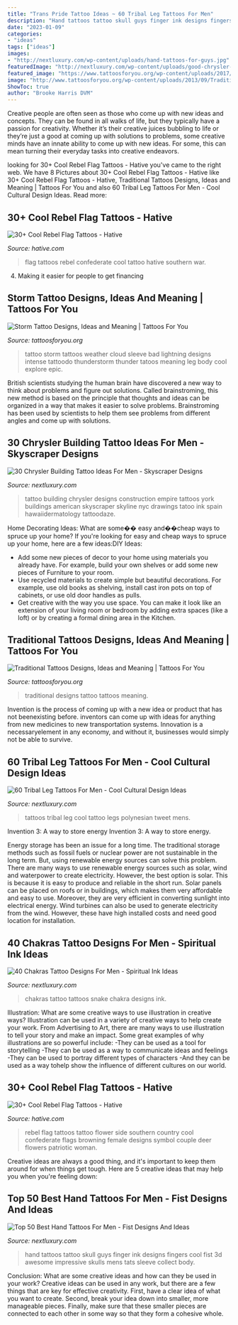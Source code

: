 ```yaml
---
title: "Trans Pride Tattoo Ideas ~ 60 Tribal Leg Tattoos For Men"
description: "Hand tattoos tattoo skull guys finger ink designs fingers cool fist 3d awesome impressive skulls mens tats sleeve collect body"
date: "2023-01-09"
categories:
- "ideas"
tags: ["ideas"]
images:
- "http://nextluxury.com/wp-content/uploads/hand-tattoos-for-guys.jpg"
featuredImage: "http://nextluxury.com/wp-content/uploads/good-chrysler-building-tattoo-designs-for-men.jpg"
featured_image: "https://www.tattoosforyou.org/wp-content/uploads/2017/08/Storm-Tattoos.jpg"
image: "http://www.tattoosforyou.org/wp-content/uploads/2013/09/Traditional-Tattoo-Designs.jpg"
ShowToc: true
author: "Brooke Harris DVM"
---
```



Creative people are often seen as those who come up with new ideas and concepts. They can be found in all walks of life, but they typically have a passion for creativity. Whether it’s their creative juices bubbling to life or they’re just a good at coming up with solutions to problems, some creative minds have an innate ability to come up with new ideas. For some, this can mean turning their everyday tasks into creative endeavors.

	

		
looking for 30+ Cool Rebel Flag Tattoos - Hative you've came to the right web. We have 8 Pictures about 30+ Cool Rebel Flag Tattoos - Hative like 30+ Cool Rebel Flag Tattoos - Hative, Traditional Tattoos Designs, Ideas and Meaning | Tattoos For You and also 60 Tribal Leg Tattoos For Men - Cool Cultural Design Ideas. Read more:
		
    
## 30+ Cool Rebel Flag Tattoos - Hative

<img loading=lazy src="https://hative.com/wp-content/uploads/2014/04/rebel-flag-tattoos/21-confederate-flag.jpg" onerror="this.onerror=null;this.src='https://tse4.mm.bing.net/th?id=OIP.-nSpjmsqUgIB3KVJF0adJAHaLI&amp;pid=15.1';" alt="30+ Cool Rebel Flag Tattoos - Hative">

_Source: hative.com_

>flag tattoos rebel confederate cool tattoo hative southern war. 

	

4. Making it easier for people to get financing 

    
## Storm Tattoo Designs, Ideas And Meaning | Tattoos For You

<img loading=lazy src="https://www.tattoosforyou.org/wp-content/uploads/2017/08/Storm-Tattoos.jpg" onerror="this.onerror=null;this.src='https://tse3.mm.bing.net/th?id=OIP.1Q5lFw_jzm8u3ZErltb8-QHaHa&amp;pid=15.1';" alt="Storm Tattoo Designs, Ideas and Meaning | Tattoos For You">

_Source: tattoosforyou.org_

>tattoo storm tattoos weather cloud sleeve bad lightning designs intense tattoodo thunderstorm thunder tatoos meaning leg body cool explore epic. 

	

British scientists studying the human brain have discovered a new way to think about problems and figure out solutions. Called brainstroming, this new method is based on the principle that thoughts and ideas can be organized in a way that makes it easier to solve problems. Brainstroming has been used by scientists to help them see problems from different angles and come up with solutions.

    
## 30 Chrysler Building Tattoo Ideas For Men - Skyscraper Designs

<img loading=lazy src="http://nextluxury.com/wp-content/uploads/good-chrysler-building-tattoo-designs-for-men.jpg" onerror="this.onerror=null;this.src='https://tse4.mm.bing.net/th?id=OIP.7l-nEv5IhTNPj4vfVeoyHAAAAA&amp;pid=15.1';" alt="30 Chrysler Building Tattoo Ideas For Men - Skyscraper Designs">

_Source: nextluxury.com_

>tattoo building chrysler designs construction empire tattoos york buildings american skyscraper skyline nyc drawings tatoo ink spain hawaiidermatology tattoodaze. 

	

Home Decorating Ideas: What are some�� easy and��cheap ways to spruce up your home?
If you're looking for easy and cheap ways to spruce up your home, here are a few ideas:DIY Ideas: 
- Add some new pieces of decor to your home using materials you already have. For example, build your own shelves or add some new pieces of Furniture to your room. 
- Use recycled materials to create simple but beautiful decorations. For example, use old books as shelving, install cast iron pots on top of cabinets, or use old door handles as pulls. 
- Get creative with the way you use space. You can make it look like an extension of your living room or bedroom by adding extra spaces (like a loft) or by creating a formal dining area in the Kitchen.

    
## Traditional Tattoos Designs, Ideas And Meaning | Tattoos For You

<img loading=lazy src="http://www.tattoosforyou.org/wp-content/uploads/2013/09/Traditional-Tattoo-Designs.jpg" onerror="this.onerror=null;this.src='https://tse4.mm.bing.net/th?id=OIP.7s1q7SYMB649yRVXxD6YnAHaJ3&amp;pid=15.1';" alt="Traditional Tattoos Designs, Ideas and Meaning | Tattoos For You">

_Source: tattoosforyou.org_

>traditional designs tattoo tattoos meaning. 

	

Invention is the process of coming up with a new idea or product that has not beenexisting before. inventors can come up with ideas for anything from new medicines to new transportation systems. Innovation is a necessaryelement in any economy, and without it, businesses would simply not be able to survive.

    
## 60 Tribal Leg Tattoos For Men - Cool Cultural Design Ideas

<img loading=lazy src="http://nextluxury.com/wp-content/uploads/cool-male-polynesian-tribal-tattoos-for-legs.jpg" onerror="this.onerror=null;this.src='https://tse4.mm.bing.net/th?id=OIP.vpjfin75swBpLiX1HoI9QQHaKU&amp;pid=15.1';" alt="60 Tribal Leg Tattoos For Men - Cool Cultural Design Ideas">

_Source: nextluxury.com_

>tattoos tribal leg cool tattoo legs polynesian tweet mens. 

	

Invention 3: A way to store energy
Invention 3: A way to store energy. 

Energy storage has been an issue for a long time. The traditional storage methods such as fossil fuels or nuclear power are not sustainable in the long term. 
But, using renewable energy sources can solve this problem. 
There are many ways to use renewable energy sources such as solar, wind and waterpower to create electricity. However, the best option is solar. This is because it is easy to produce and reliable in the short run. 
Solar panels can be placed on roofs or in buildings, which makes them very affordable and easy to use. Moreover, they are very efficient in converting sunlight into electrical energy. 
 Wind turbines can also be used to generate electricity from the wind. However, these have high installed costs and need good location for installation.

    
## 40 Chakras Tattoo Designs For Men - Spiritual Ink Ideas

<img loading=lazy src="http://nextluxury.com/wp-content/uploads/cool-guys-snake-chakras-full-back-tattoos.jpg" onerror="this.onerror=null;this.src='https://tse4.mm.bing.net/th?id=OIP.8dCRLCBOQujJ_h8AAEDL6gAAAA&amp;pid=15.1';" alt="40 Chakras Tattoo Designs For Men - Spiritual Ink Ideas">

_Source: nextluxury.com_

>chakras tattoo tattoos snake chakra designs ink. 

	

Illustration: What are some creative ways to use illustration in creative ways?
Illustration can be used in a variety of creative ways to help create your work. From Advertising to Art, there are many ways to use illustration to tell your story and make an impact. Some great examples of why illustrations are so powerful include: 
-They can be used as a tool for storytelling 
-They can be used as a way to communicate ideas and feelings 
-They can be used to portray different types of characters 
-And they can be used as a way tohelp show the influence of different cultures on our world.

    
## 30+ Cool Rebel Flag Tattoos - Hative

<img loading=lazy src="https://hative.com/wp-content/uploads/2014/04/rebel-flag-tattoos/7-rebel-flag-flower-side-tattoo.jpg" onerror="this.onerror=null;this.src='https://tse4.mm.bing.net/th?id=OIP.I3zTjFQEpduemQ449TiObwHaJ4&amp;pid=15.1';" alt="30+ Cool Rebel Flag Tattoos - Hative">

_Source: hative.com_

>rebel flag tattoos tattoo flower side southern country cool confederate flags browning female designs symbol couple deer flowers patriotic woman. 

	

Creative ideas are always a good thing, and it's important to keep them around for when things get tough. Here are 5 creative ideas that may help you when you're feeling down: 

    
## Top 50 Best Hand Tattoos For Men - Fist Designs And Ideas

<img loading=lazy src="http://nextluxury.com/wp-content/uploads/hand-tattoos-for-guys.jpg" onerror="this.onerror=null;this.src='https://tse3.mm.bing.net/th?id=OIP.tjHnUqhVYOrazKrU7Pb4UgAAAA&amp;pid=15.1';" alt="Top 50 Best Hand Tattoos For Men - Fist Designs And Ideas">

_Source: nextluxury.com_

>hand tattoos tattoo skull guys finger ink designs fingers cool fist 3d awesome impressive skulls mens tats sleeve collect body. 

	

Conclusion: What are some creative ideas and how can they be used in your work?
Creative ideas can be used in any work, but there are a few things that are key for effective creativity. First, have a clear idea of what you want to create. Second, break your idea down into smaller, more manageable pieces. Finally, make sure that these smaller pieces are connected to each other in some way so that they form a cohesive whole.

